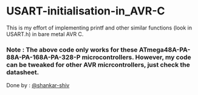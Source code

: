 # USART-initialisation-in_AVR-C

This is my effort of implementing printf and other similar functions (look in USART.h) in bare metal AVR C.

### Note : The above code only works for these ATmega48A-PA-88A-PA-168A-PA-328-P microcontrollers. However, my code can be tweaked for other AVR micrcontrollers, just check the datasheet.

Done by : [@shankar-shiv](https://github.com/shankar-shiv)
